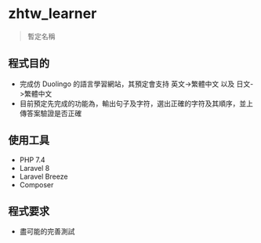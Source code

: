 # zhtw_learner
> 暫定名稱

## 程式目的
- 完成仿 Duolingo 的語言學習網站，其預定會支持 英文->繁體中文 以及 日文->繁體中文
- 目前預定先完成的功能為，輸出句子及字符，選出正確的字符及其順序，並上傳答案驗證是否正確

## 使用工具
- PHP 7.4
- Laravel 8
- Laravel Breeze
- Composer

## 程式要求
- 盡可能的完善測試